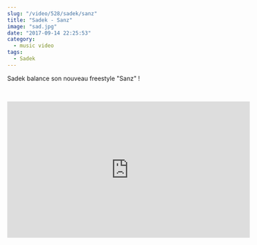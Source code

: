 ```yaml
--- 
slug: "/video/528/sadek/sanz"
title: "Sadek - Sanz"
image: "sad.jpg"
date: "2017-09-14 22:25:53"
category:
  - music video
tags:
  - Sadek
---
```

<p>Sadek balance son nouveau freestyle "Sanz" !</p><br/><p><iframe width="560" height="315" src="https://www.youtube.com/embed/m2BTXsLDK3s" frameborder="0" allowfullscreen></iframe></p>